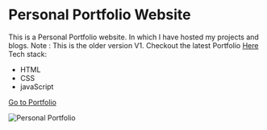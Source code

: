 # Personal Portfolio Website
This is a Personal Portfolio website. In which I have hosted my projects and blogs.
Note : This is the older version V1. Checkout the latest Portfolio [Here](http://krushnakulkarni.com "Latest Portfolio Link")
<br>
Tech stack:<br>
- HTML
- CSS
- javaScript


[Go to Portfolio](http://krushnakulkarni-v1.netlify.app/ "Portfolio Link")

![Personal Portfolio](https://user-images.githubusercontent.com/62604823/219679866-6a3fb366-3e5a-4a3e-9892-492114eb392c.png)
